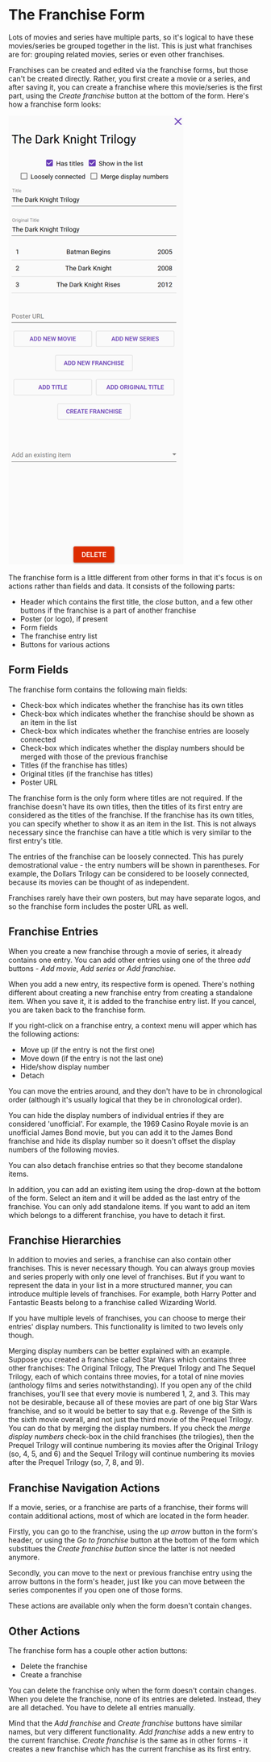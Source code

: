 # The Franchise Form

Lots of movies and series have multiple parts, so it's logical to have these movies/series be grouped together in the list. This is just what franchises are for: grouping related movies, series or even other franchises.

Franchises can be created and edited via the franchise forms, but those can't be created directly. Rather, you first create a movie or a series, and after saving it, you can create a franchise where this movie/series is the first part, using the _Create franchise_ button at the bottom of the form. Here's how a franchise form looks:

![](../../.gitbook/assets/v0.2-screen-franchise-form.png)

The franchise form is a little different from other forms in that it's focus is on actions rather than fields and data. It consists of the following parts:

* Header which contains the first title, the _close_ button, and a few other buttons if the franchise is a part of another franchise
* Poster \(or logo\), if present
* Form fields
* The franchise entry list
* Buttons for various actions

## Form Fields

The franchise form contains the following main fields:

* Check-box which indicates whether the franchise has its own titles
* Check-box which indicates whether the franchise should be shown as an item in the list
* Check-box which indicates whether the franchise entries are loosely connected
* Check-box which indicates whether the display numbers should be merged with those of the previous franchise
* Titles \(if the franchise has titles\)
* Original titles \(if the franchise has titles\)
* Poster URL

The franchise form is the only form where titles are not required. If the franchise doesn't have its own titles, then the titles of its first entry are considered as the titles of the franchise. If the franchise has its own titles, you can specify whether to show it as an item in the list. This is not always necessary since the franchise can have a title which is very similar to the first entry's title.

The entries of the franchise can be loosely connected. This has purely demostrational value - the entry numbers will be shown in parentheses. For example, the Dollars Trilogy can be considered to be loosely connected, because its movies can be thought of as independent.

Franchises rarely have their own posters, but may have separate logos, and so the franchise form includes the poster URL as well.

## Franchise Entries

When you create a new franchise through a movie of series, it already contains one entry. You can add other entries using one of the three _add_ buttons - _Add movie_, _Add series_ or _Add franchise_.

When you add a new entry, its respective form is opened. There's nothing different about creating a new franchise entry from creating a standalone item. When you save it, it is added to the franchise entry list. If you cancel, you are taken back to the franchise form.

If you right-click on a franchise entry, a context menu will apper which has the following actions:

* Move up \(if the entry is not the first one\)
* Move down \(if the entry is not the last one\)
* Hide/show display number
* Detach

You can move the entries around, and they don't have to be in chronological order \(although it's usually logical that they be in chronological order\).

You can hide the display numbers of individual entries if they are considered 'unofficial'. For example, the 1969 Casino Royale movie is an unofficial James Bond movie, but you can add it to the James Bond franchise and hide its display number so it doesn't offset the display numbers of the following movies.

You can also detach franchise entries so that they become standalone items.

In addition, you can add an existing item using the drop-down at the bottom of the form. Select an item and it will be added as the last entry of the franchise. You can only add standalone items. If you want to add an item which belongs to a different franchise, you have to detach it first.

## Franchise Hierarchies

In addition to movies and series, a franchise can also contain other franchises. This is never necessary though. You can always group movies and series properly with only one level of franchises. But if you want to represent the data in your list in a more structured manner, you can introduce multiple levels of franchises. For example, both Harry Potter and Fantastic Beasts belong to a franchise called Wizarding World.

If you have multiple levels of franchises, you can choose to merge their entries' display numbers. This functionality is limited to two levels only though.

Merging display numbers can be better explained with an example. Suppose you created a franchise called Star Wars which contains three other franchises: The Original Trilogy, The Prequel Trilogy and The Sequel Trilogy, each of which contains three movies, for a total of nine movies \(anthology films and series notwithstanding\). If you open any of the child franchises, you'll see that every movie is numbered 1, 2, and 3. This may not be desirable, because all of these movies are part of one big Star Wars franchise, and so it would be better to say that e.g. Revenge of the Sith is the sixth movie overall, and not just the third movie of the Prequel Trilogy. You can do that by merging the display numbers. If you check the _merge display numbers_ check-box in the child franchises \(the trilogies\), then the Prequel Trilogy will continue numbering its movies after the Original Trilogy \(so, 4, 5, and 6\) and the Sequel Trilogy will continue numbering its movies after the Prequel Trilogy \(so, 7, 8, and 9\).

## Franchise Navigation Actions

If a movie, series, or a franchise are parts of a franchise, their forms will contain additional actions, most of which are located in the form header.

Firstly, you can go to the franchise, using the _up arrow_ button in the form's header, or using the _Go to franchise_ button at the bottom of the form which substitues the _Create franchise button_ since the latter is not needed anymore.

Secondly, you can move to the next or previous franchise entry using the arrow buttons in the form's header, just like you can move between the series componentes if you open one of those forms.

These actions are available only when the form doesn't contain changes.

## Other Actions

The franchise form has a couple other action buttons:

* Delete the franchise
* Create a franchise

You can delete the franchise only when the form doesn't contain changes. When you delete the franchise, none of its entries are deleted. Instead, they are all detached. You have to delete all entries manually.

Mind that the _Add franchise_ and _Create franchise_ buttons have similar names, but very different functionality. _Add franchise_ adds a new entry to the current franchise. _Create franchise_ is the same as in other forms - it creates a new franchise which has the current franchise as its first entry.

